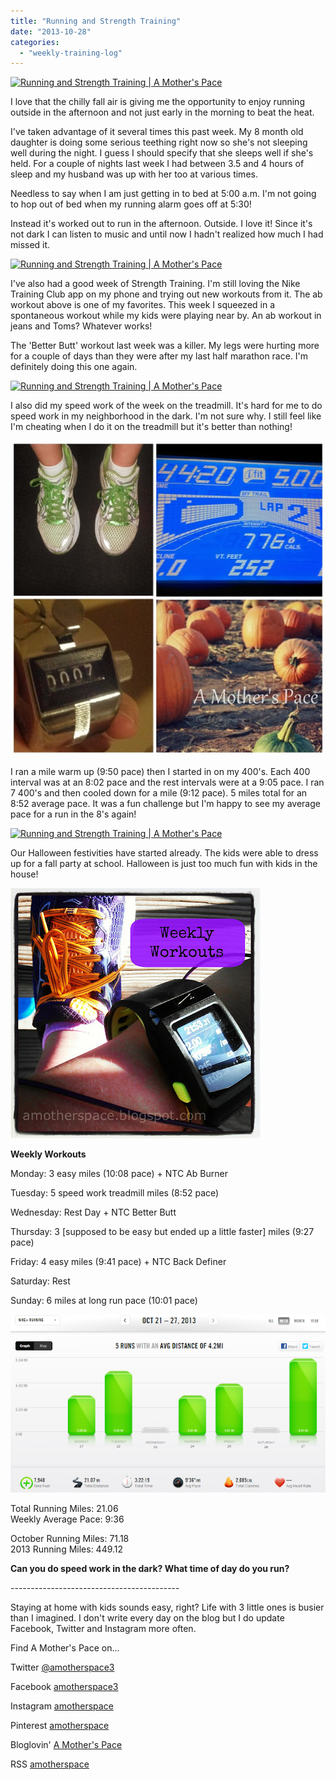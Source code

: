 ```yaml
---
title: "Running and Strength Training"
date: "2013-10-28"
categories: 
  - "weekly-training-log"
---
```


[![Running and Strength Training | A Mother's Pace](images/Afteronly+3.5+hours+of+sleep+last+night+we+are+doing+a+lot+of+snuggling+this+afternoon.+%23teething+%237months+%23motherhood+%23instababy.jpg "Running and Strength Training | A Mother's Pace")](http://amotherspace.net/wp-content/uploads/2013/10/Afteronly+3.5+hours+of+sleep+last+night+we+are+doing+a+lot+of+snuggling+this+afternoon.+%23teething+%237months+%23motherhood+%23instababy1.jpg)

I love that the chilly fall air is giving me the opportunity to enjoy running outside in the afternoon and not just early in the morning to beat the heat.   
  
I've taken advantage of it several times this past week. My 8 month old daughter is doing some serious teething right now so she's not sleeping well during the night. I guess I should specify that she sleeps well if she's held. For a couple of nights last week I had between 3.5 and 4 hours of sleep and my husband was up with her too at various times.   
  
Needless to say when I am just getting in to bed at 5:00 a.m. I'm not going to hop out of bed when my running alarm goes off at 5:30!   
  
Instead it's worked out to run in the afternoon. Outside. I love it! Since it's not dark I can listen to music and until now I hadn't realized how much I had missed it.  
  
  

[![Running and Strength Training | A Mother's Pace](images/An+easy+30+min+run+with+an+impromptu+core+workout+in+my+jeans+and+%2523toms+later.+What%2527s+your+workout+today+%2523sweatpink+%2523ntc+%2523nikeplus.jpg "Running and Strength Training | A Mother's Pace")](http://amotherspace.net/wp-content/uploads/2013/10/An+easy+30+min+run+with+an+impromptu+core+workout+in+my+jeans+and+%2523toms+later.+What%2527s+your+workout+today+%2523sweatpink+%2523ntc+%2523nikeplus1.jpg)

  
I've also had a good week of Strength Training. I'm still loving the Nike Training Club app on my phone and trying out new workouts from it. The ab workout above is one of my favorites. This week I squeezed in a spontaneous workout while my kids were playing near by. An ab workout in jeans and Toms? Whatever works!  
  
The 'Better Butt' workout last week was a killer. My legs were hurting more for a couple of days than they were after my last half marathon race. I'm definitely doing this one again.  
  
  

[![Running and Strength Training | A Mother's Pace](images/Foam+rolling+and+the+better+butt+workout+from+%2523niketrainingclub+on+my+rest+day+from+running.+Those+single+leg+clock+squats+are+killers%2521+%2523sweatpink+%2523jellolegs++%2523ntc+%2523motherrunner.jpg "Running and Strength Training | A Mother's Pace")](http://amotherspace.net/wp-content/uploads/2013/10/Foam+rolling+and+the+better+butt+workout+from+%2523niketrainingclub+on+my+rest+day+from+running.+Those+single+leg+clock+squats+are+killers%2521+%2523sweatpink+%2523jellolegs++%2523ntc+%2523motherrunner1.jpg)

  
I also did my speed work of the week on the treadmill. It's hard for me to do speed work in my neighborhood in the dark. I'm not sure why. I still feel like I'm cheating when I do it on the treadmill but it's better than nothing!  
  
  

[![Running and Strength Training | A Mother's Pace](images/TMSpeedwork.jpg "Running and Strength Training | A Mother's Pace")](http://amotherspace.net/wp-content/uploads/2013/10/TMSpeedwork1.jpg)

  
I ran a mile warm up (9:50 pace) then I started in on my 400's. Each 400 interval was at an 8:02 pace and the rest intervals were at a 9:05 pace. I ran 7 400's and then cooled down for a mile (9:12 pace). 5 miles total for an 8:52 average pace. It was a fun challenge but I'm happy to see my average pace for a run in the 8's again!  
  
  
  

[![Running and Strength Training | A Mother's Pace](images/%2523Halloween+party+day%2521+%2523motherhood.jpg "Running and Strength Training | A Mother's Pace")](http://amotherspace.net/wp-content/uploads/2013/10/%2523Halloween+party+day%2521+%2523motherhood1.jpg)

  
Our Halloween festivities have started already. The kids were able to dress up for a fall party at school. Halloween is just too much fun with kids in the house!  
  
  
  

[![Weekly Workouts | A Mother's Pace](images/Weekly+Workouts.jpg "Weekly Workouts | A Mother's Pace")](http://amotherspace.net/wp-content/uploads/2013/10/Weekly+Workouts1.jpg)

  
**Weekly Workouts**  
  
Monday: 3 easy miles (10:08 pace) + NTC Ab Burner  
  
Tuesday: 5 speed work treadmill miles (8:52 pace)  
  
Wednesday: Rest Day + NTC Better Butt  
  
Thursday: 3 \[supposed to be easy but ended up a little faster\] miles (9:27 pace)  
  
Friday: 4 easy miles (9:41 pace) + NTC Back Definer  
  
Saturday: Rest  
  
Sunday: 6 miles at long run pace (10:01 pace)  
  

[![Running and Strength Training | A Mother's Pace](images/NikeOct27.PNG "Running and Strength Training | A Mother's Pace")](http://2.bp.blogspot.com/-6OfW9WeSOlo/Um22FRDZ5yI/AAAAAAAARlY/-Tq3WapQlko/s1600/NikeOct27.PNG)

  
  

  
Total Running Miles: 21.06  
Weekly Average Pace: 9:36  
  
October Running Miles: 71.18  
2013 Running Miles: 449.12  
  
  
  

**Can you do speed work in the dark? What time of day do you run?**

  
  

\------------------------------------------

  

Staying at home with kids sounds easy, right? Life with 3 little ones is busier than I imagined. I don't write every day on the blog but I do update Facebook, Twitter and Instagram more often.   
  
Find A Mother's Pace on...  
  
Twitter [@amotherspace3](https://twitter.com/amotherspace3)  
  
Facebook [amotherspace3](http://facebook.com/amotherspace3)  
  
Instagram [amotherspace](http://instagram.com/amotherspace)  
  
Pinterest [amotherspace](http://pinterest.com/amotherspace/)  
  
Bloglovin' [A Mother's Pace](http://www.bloglovin.com/en/blog/6680087)  
  
RSS [amotherspace](http://feeds.feedburner.com/amotherspace)
